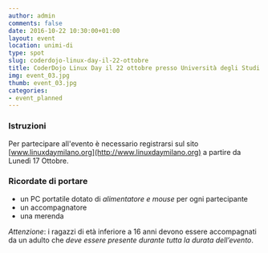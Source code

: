 ```yaml
---
author: admin
comments: false
date: 2016-10-22 10:30:00+01:00
layout: event
location: unimi-di
type: spot
slug: coderdojo-linux-day-il-22-ottobre
title: CoderDojo Linux Day il 22 ottobre presso Università degli Studi di Milano
img: event_03.jpg
thumb: event_03.jpg
categories:
- event_planned
---
```


### Istruzioni
Per partecipare all'evento è necessario registrarsi sul sito [www.linuxdaymilano.org](http://www.linuxdaymilano.org) a partire da Lunedì 17 Ottobre.

### Ricordate di portare
- un PC portatile dotato di *alimentatore e mouse* per ogni partecipante
- un accompagnatore
- una merenda

*Attenzione*: i ragazzi di età inferiore a 16 anni devono essere accompagnati da un adulto che *deve essere presente durante tutta la durata dell’evento*.
